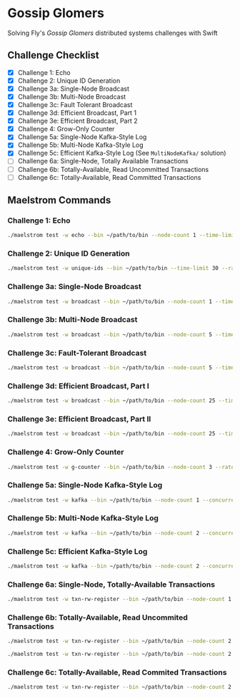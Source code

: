 # Gossip Glomers

Solving Fly's _Gossip Glomers_ distributed systems challenges with Swift

## Challenge Checklist

- [x] Challenge 1: Echo
- [x] Challenge 2: Unique ID Generation
- [x] Challenge 3a: Single-Node Broadcast
- [x] Challenge 3b: Multi-Node Broadcast
- [x] Challenge 3c: Fault Tolerant Broadcast
- [x] Challenge 3d: Efficient Broadcast, Part 1
- [x] Challenge 3e: Efficient Broadcast, Part 2
- [x] Challenge 4: Grow-Only Counter
- [x] Challenge 5a: Single-Node Kafka-Style Log
- [x] Challenge 5b: Multi-Node Kafka-Style Log
- [x] Challenge 5c: Efficient Kafka-Style Log (See `MultiNodeKafka/`
  solution)
- [ ] Challenge 6a: Single-Node, Totally Available Transactions
- [ ] Challenge 6b: Totally-Available, Read Uncommitted Transactions
- [ ] Challenge 6c: Totally-Available, Read Committed Transactions

## Maelstrom Commands

### Challenge 1: Echo

```bash
./maelstrom test -w echo --bin ~/path/to/bin --node-count 1 --time-limit 10
```

### Challenge 2: Unique ID Generation

```bash
./maelstrom test -w unique-ids --bin ~/path/to/bin --time-limit 30 --rate 1000 --node-count 3 --availability total --nemesis partition
```

### Challenge 3a: Single-Node Broadcast

```bash
./maelstrom test -w broadcast --bin ~/path/to/bin --node-count 1 --time-limit 20 --rate 10
```

### Challenge 3b: Multi-Node Broadcast

```bash
./maelstrom test -w broadcast --bin ~/path/to/bin --node-count 5 --time-limit 20 --rate 10
```

### Challenge 3c: Fault-Tolerant Broadcast

```bash
./maelstrom test -w broadcast --bin ~/path/to/bin --node-count 5 --time-limit 20 --rate 10 --nemesis partition
```

### Challenge 3d: Efficient Broadcast, Part I

```bash
./maelstrom test -w broadcast --bin ~/path/to/bin --node-count 25 --time-limit 20 --rate 100 --latency 100
```

### Challenge 3e: Efficient Broadcast, Part II

```bash
./maelstrom test -w broadcast --bin ~/path/to/bin --node-count 25 --time-limit 20 --rate 100 --latency 100
```

### Challenge 4: Grow-Only Counter

```bash
./maelstrom test -w g-counter --bin ~/path/to/bin --node-count 3 --rate 100 --time-limit 20 --nemesis partition
```

### Challenge 5a: Single-Node Kafka-Style Log

```bash
./maelstrom test -w kafka --bin ~/path/to/bin --node-count 1 --concurrency 2n --time-limit 20 --rate 1000
```

### Challenge 5b: Multi-Node Kafka-Style Log

```bash
./maelstrom test -w kafka --bin ~/path/to/bin --node-count 2 --concurrency 2n --time-limit 20 --rate 1000
```

### Challenge 5c: Efficient Kafka-Style Log

```bash
./maelstrom test -w kafka --bin ~/path/to/bin --node-count 2 --concurrency 2n --time-limit 20 --rate 1000
```

### Challenge 6a: Single-Node, Totally-Available Transactions

```bash
./maelstrom test -w txn-rw-register --bin ~/path/to/bin --node-count 1 --time-limit 20 --rate 1000 --concurrency 2n --consistency-models read-uncommitted --availability total
```

### Challenge 6b: Totally-Available, Read Uncommited Transactions

```bash
./maelstrom test -w txn-rw-register --bin ~/path/to/bin --node-count 2 --concurrency 2n --time-limit 20 --rate 1000 --consistency-models read-uncommitted

./maelstrom test -w txn-rw-register --bin ~/path/to/bin --node-count 2 --concurrency 2n --time-limit 20 --rate 1000 --consistency-models read-uncommitted --availability total --nemesis partition
```

### Challenge 6c: Totally-Available, Read Commited Transactions

```bash
./maelstrom test -w txn-rw-register --bin ~/path/to/bin --node-count 2 --concurrency 2n --time-limit 20 --rate 1000 --consistency-models read-committed --availability total –-nemesis partition
```


